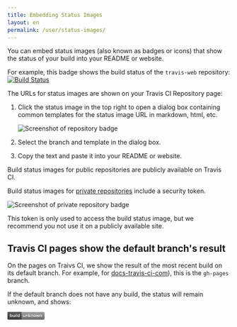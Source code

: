```yaml
---
title: Embedding Status Images
layout: en
permalink: /user/status-images/
---
```


You can embed status images (also known as badges or icons) that show the
status of your build into your README or website.

For example, this badge shows the build status of the `travis-web` repository:
[![Build Status](https://travis-ci.org/travis-ci/travis-web.svg?branch=master)](https://travis-ci.org/travis-ci/travis-web)

The URLs for status images are shown on your Travis CI Repository page:

1. Click the status image in the top right to open a dialog box containing common
templates for the status image URL in markdown, html, etc.

	![Screenshot of repository badge](http://s3itch.paperplanes.de/statusimage_20140320_112129.jpg)

2. Select the branch and template in the dialog box.

3. Copy the text and paste it into your README or website.

Build status images for public repositories are publicly available on Travis CI.

Build status images for [private repositories](https://travis-ci.com) include
a security token.

![Screenshot of private repository badge](http://s3itch.paperplanes.de/Travis_CI__Hosted_Continuous_Integration_That_Just_Works_20140320_112255_20140320_112334.jpg)

This token is only used to access the build status image, but we recommend you
not use it on a publicly available site.

## Travis CI pages show the default branch's result

On the pages on Traivs CI, we show the result of the most recent
build on its default branch.
For example, for [docs-travis-ci-com](https://travis-ci.org/travis-ci/docs-travis-ci-com/builds)),
this is the `gh-pages` branch.

If the default branch does not have any build, the status will remain
unknown, and shows:

![unknown status image](https://raw.githubusercontent.com/travis-ci/travis-api/master/public/images/result/unknown.png)

